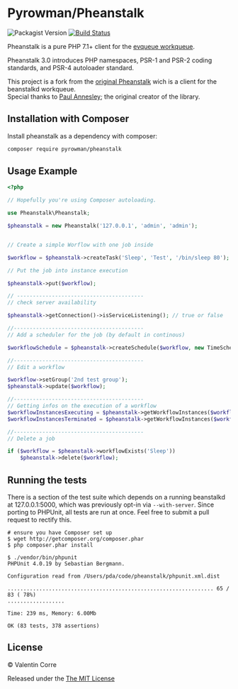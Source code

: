 Pyrowman/Pheanstalk
==========
![Packagist Version](https://img.shields.io/packagist/v/PyRowMan/pheanstalk)
[![Build Status](https://travis-ci.org/PyRowMan/pheanstalk.svg?branch=master)](https://travis-ci.org/PyRowMan/pheanstalk)

Pheanstalk is a pure PHP 7.1+ client for the [evqueue workqueue][1].

Pheanstalk 3.0 introduces PHP namespaces, PSR-1 and PSR-2 coding standards,
and PSR-4 autoloader standard.

This project is a fork from the [original Pheanstalk][3] wich is a client for the beanstalkd workqueue.  
Special thanks to [Paul Annesley][2]; the original creator of the library.

  [1]: https://github.com/coldsource/evqueue-core
  [2]: http://paul.annesley.cc/
  [3]: https://github.com/pheanstalk/pheanstalk

Installation with Composer
-------------

Install pheanstalk as a dependency with composer:

```bash
composer require pyrowman/pheanstalk
```


Usage Example
-------------

```php
<?php

// Hopefully you're using Composer autoloading.

use Pheanstalk\Pheanstalk;

$pheanstalk = new Pheanstalk('127.0.0.1', 'admin', 'admin');


// Create a simple Worflow with one job inside

$workflow = $pheanstalk->createTask('Sleep', 'Test', '/bin/sleep 80');

// Put the job into instance execution

$pheanstalk->put($workflow);

// ----------------------------------------
// check server availability

$pheanstalk->getConnection()->isServiceListening(); // true or false

//-----------------------------------------
// Add a scheduler for the job (by default in continous)

$workflowSchedule = $pheanstalk->createSchedule($workflow, new TimeSchedule());

//-----------------------------------------
// Edit a workflow

$workflow->setGroup('2nd test group');
$pheanstalk->update($workflow);

//-----------------------------------------
// Getting infos on the execution of a workflow
$workflowInstancesExecuting = $pheanstalk->getWorkflowInstances($workflow, GetWorkflowInstancesCommand::FILTER_EXECUTING);
$workflowInstancesTerminated = $pheanstalk->getWorkflowInstances($workflow, GetWorkflowInstancesCommand::FILTER_TERMINATED);

//-----------------------------------------
// Delete a job 

if ($workflow = $pheanstalk->workflowExists('Sleep'))
    $pheanstalk->delete($workflow);

```


Running the tests
-----------------

There is a section of the test suite which depends on a running beanstalkd
at 127.0.0.1:5000, which was previously opt-in via `--with-server`.
Since porting to PHPUnit, all tests are run at once. Feel free to submit
a pull request to rectify this.

```
# ensure you have Composer set up
$ wget http://getcomposer.org/composer.phar
$ php composer.phar install

$ ./vendor/bin/phpunit
PHPUnit 4.0.19 by Sebastian Bergmann.

Configuration read from /Users/pda/code/pheanstalk/phpunit.xml.dist

................................................................. 65 / 83 ( 78%)
..................

Time: 239 ms, Memory: 6.00Mb

OK (83 tests, 378 assertions)
```

License
-------

© Valentin Corre

Released under the [The MIT License](http://www.opensource.org/licenses/mit-license.php)
